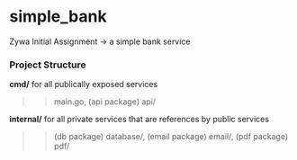 # simple_bank
Zywa Initial Assignment -> a simple bank service


### Project Structure

**cmd/** for all publically exposed services
>> main.go, (api package) api/

**internal/** for all private services that are references by public services 
>> (db package) database/, (email package) email/, (pdf package) pdf/
